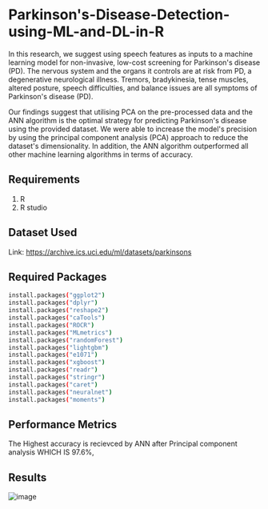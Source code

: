 # Parkinson's-Disease-Detection-using-ML-and-DL-in-R

In this research, we suggest using speech features as inputs to a machine learning model for non-invasive, low-cost screening for Parkinson's disease (PD). The nervous system and the organs it controls are at risk from PD, a degenerative neurological illness. Tremors, bradykinesia, tense muscles, altered posture, speech difficulties, and balance issues are all symptoms of Parkinson's disease (PD).

Our findings suggest that utilising PCA on the pre-processed data and the ANN algorithm is the optimal strategy for predicting Parkinson's disease using the provided dataset. We were able to increase the model's precision by using the principal component analysis (PCA) approach to reduce the dataset's dimensionality. In addition, the ANN algorithm outperformed all other machine learning algorithms in terms of accuracy.

## Requirements

1. R 
2. R studio 

## Dataset Used

Link: https://archive.ics.uci.edu/ml/datasets/parkinsons

## Required Packages

```bash
install.packages("ggplot2")
install.packages("dplyr")
install.packages("reshape2")
install.packages("caTools")
install.packages("ROCR")
install.packages("MLmetrics")
install.packages("randomForest")
install.packages("lightgbm")
install.packages("e1071")
install.packages("xgboost")
install.packages("readr")
install.packages("stringr")
install.packages("caret")
install.packages("neuralnet")
install.packages("moments")

```

## Performance Metrics

The Highest accuracy is recievced by ANN after Principal component analysis WHICH IS 97.6%,

## Results

![image](https://user-images.githubusercontent.com/84379934/232119764-cf36aae2-c479-4cf2-b50c-4f73925395c6.png)

